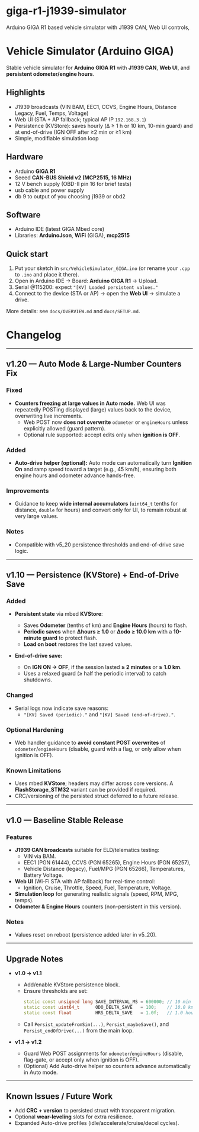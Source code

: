 # giga-r1-j1939-simulator
Arduino GIGA R1 based vehicle simulator with J1939 CAN, Web UI controls,

# Vehicle Simulator (Arduino GIGA)

Stable vehicle simulator for **Arduino GIGA R1** with **J1939 CAN**, **Web UI**, and **persistent odometer/engine hours**.

## Highlights
- J1939 broadcasts (VIN BAM, EEC1, CCVS, Engine Hours, Distance Legacy, Fuel, Temps, Voltage)
- Web UI (STA + AP fallback; typical AP IP `192.168.3.1`)
- Persistence (KVStore): saves hourly (Δ ≥ 1 h or 10 km, 10-min guard) and at end-of-drive (IGN OFF after ≥2 min or ≥1 km)
- Simple, modifiable simulation loop

## Hardware
- Arduino **GIGA R1**
- Seeed **CAN-BUS Shield v2 (MCP2515, 16 MHz)**
- 12 V bench supply (OBD-II pin 16 for brief tests)
- usb cable and power supply
- db 9 to output of you choosing j1939 or obd2

## Software
- Arduino IDE (latest GIGA Mbed core)
- Libraries: **ArduinoJson**, **WiFi** (GIGA), **mcp2515**

## Quick start
1. Put your sketch in `src/VehicleSimulator_GIGA.ino` (or rename your `.cpp` to `.ino` and place it there).
2. Open in Arduino IDE → Board: **Arduino GIGA R1** → Upload.
3. Serial @115200: expect `"[KV] Loaded persistent values."`
4. Connect to the device (STA or AP) → open the **Web UI** → simulate a drive.

More details: see `docs/OVERVIEW.md` and `docs/SETUP.md`.

# 

# Changelog


---

## v1.20 — Auto Mode & Large-Number Counters Fix


### Fixed
- **Counters freezing at large values in Auto mode.** Web UI was repeatedly POSTing displayed (large) values back to the device, overwriting live increments.  
  - Web POST now **does not overwrite** `odometer` or `engineHours` unless explicitly allowed (guard pattern).  
  - Optional rule supported: accept edits only when **ignition is OFF**.

### Added
- **Auto-drive helper (optional):** Auto mode can automatically turn **Ignition On** and ramp speed toward a target (e.g., 45 km/h), ensuring both engine hours and odometer advance hands-free.

### Improvements
- Guidance to keep **wide internal accumulators** (`uint64_t` tenths for distance, `double` for hours) and convert only for UI, to remain robust at very large values.

### Notes
- Compatible with v5_20 persistence thresholds and end-of-drive save logic.

---

## v1.10 — Persistence (KVStore) + End-of-Drive Save


### Added
- **Persistent state** via mbed **KVStore**:
  - Saves **Odometer** (tenths of km) and **Engine Hours** (hours) to flash.
  - **Periodic saves** when **Δhours ≥ 1.0** or **Δodo ≥ 10.0 km** with a **10-minute guard** to protect flash.
  - **Load on boot** restores the last saved values.

- **End-of-drive save:**
  - On **IGN ON → OFF**, if the session lasted **≥ 2 minutes** or **≥ 1.0 km**.  
  - Uses a relaxed guard (≥ half the periodic interval) to catch shutdowns.

### Changed
- Serial logs now indicate save reasons:
  - `"[KV] Saved (periodic)."` and `"[KV] Saved (end-of-drive)."`.

### Optional Hardening
- Web handler guidance to **avoid constant POST overwrites** of `odometer`/`engineHours` (disable, guard with a flag, or only allow when ignition is OFF).

### Known Limitations
- Uses mbed **KVStore**; headers may differ across core versions. A **FlashStorage_STM32** variant can be provided if required.
- CRC/versioning of the persisted struct deferred to a future release.

---

## v1.0 — Baseline Stable Release


### Features
- **J1939 CAN broadcasts** suitable for ELD/telematics testing:
  - VIN via BAM.
  - EEC1 (PGN 61444), CCVS (PGN 65265), Engine Hours (PGN 65257),
  - Vehicle Distance (legacy), Fuel/MPG (PGN 65266), Temperatures, Battery Voltage.
- **Web UI** (Wi-Fi STA with AP fallback) for real-time control:
  - Ignition, Cruise, Throttle, Speed, Fuel, Temperature, Voltage.
- **Simulation loop** for generating realistic signals (speed, RPM, MPG, temps).
- **Odometer & Engine Hours** counters (non-persistent in this version).

### Notes
- Values reset on reboot (persistence added later in v5_20).

---

## Upgrade Notes

- **v1.0 → v1.1**
  - Add/enable KVStore persistence block.
  - Ensure thresholds are set:
    ```cpp
    static const unsigned long SAVE_INTERVAL_MS = 600000; // 10 min
    static const uint64_t      ODO_DELTA_SAVE   = 100;    // 10.0 km
    static const float         HRS_DELTA_SAVE   = 1.0f;   // 1.0 hour
    ```
  - Call `Persist_updateFromSim(...)`, `Persist_maybeSave()`, and `Persist_endOfDrive(...)` from the main loop.

- **v1.1 → v1.2**
  - Guard Web POST assignments for `odometer`/`engineHours` (disable, flag-gate, or accept only when ignition is OFF).
  - (Optional) Add Auto-drive helper so counters advance automatically in Auto mode.

---

## Known Issues / Future Work
- Add **CRC + version** to persisted struct with transparent migration.
- Optional **wear-leveling** slots for extra resilience.
- Expanded Auto-drive profiles (idle/accelerate/cruise/decel cycles).
